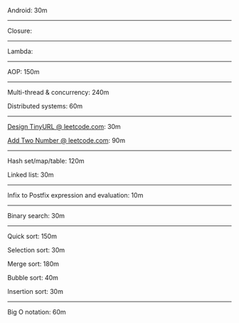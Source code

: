 Android:    30m

---

Closure:

---

Lambda:

---

AOP:        150m

---

Multi-thread & concurrency: 240m

Distributed systems:        60m

---

[Design TinyURL @ leetcode.com](https://leetcode.com/problems/design-tinyurl):  30m

[Add Two Number @ leetcode.com](https://leetcode.com/problems/add-two-numbers): 90m

---

Hash set/map/table: 120m

Linked list:        30m      

---

Infix to Postfix
expression and 
evaluation:         10m

---

Binary search:      30m

---

Quick sort:         150m

Selection sort:     30m

Merge sort:         180m

Bubble sort:        40m

Insertion sort:     30m

---

Big O notation:     60m